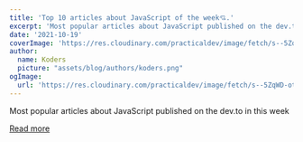```yaml
---
title: 'Top 10 articles about JavaScript of the week💘.'
excerpt: 'Most popular articles about JavaScript published on the dev.to in this week'
date: '2021-10-19'
coverImage: 'https://res.cloudinary.com/practicaldev/image/fetch/s--5ZqWD-ot--/c_imagga_scale,f_auto,fl_progressive,h_420,q_auto,w_1000/https://source.unsplash.com/featured/%3Fjavascript'
author:
  name: Koders
  picture: "assets/blog/authors/koders.png"
ogImage:
  url: 'https://res.cloudinary.com/practicaldev/image/fetch/s--5ZqWD-ot--/c_imagga_scale,f_auto,fl_progressive,h_420,q_auto,w_1000/https://source.unsplash.com/featured/%3Fjavascript'
---
```


Most popular articles about JavaScript published on the dev.to in this week

[Read more](https://dev.to/ksengine/top-10-articles-about-javascript-of-the-week-41eg)
